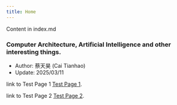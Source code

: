 ```yaml
---
title: Home
---
```


Content in index.md

### Computer Architecture, Artificial Intelligence and other interesting things.
* Author: 蔡天昊 (Cai Tianhao)
* Update: 2025/03/11

link to Test Page 1 [Test Page 1](TestSubDir/TestPage1.md).

link to Test Page 2 [Test Page 2](TestSubDir/SubDir2/TestPage2.md).
